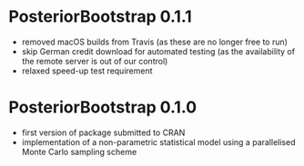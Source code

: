 # PosteriorBootstrap 0.1.1
- removed macOS builds from Travis (as these are no longer free to run)
- skip German credit download for automated testing (as the availability of the remote server is out of our control)
- relaxed speed-up test requirement

# PosteriorBootstrap 0.1.0
- first version of package submitted to CRAN
- implementation of a non-parametric statistical model using a parallelised Monte Carlo sampling scheme
